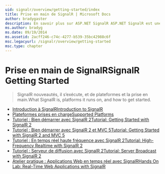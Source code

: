 ```yaml
---
uid: signalr/overview/getting-started/index
title: Prise en main de SignalR | Microsoft Docs
author: bradygaster
description: En savoir plus sur ASP.NET SignalR ASP.NET SignalR est une nouvelle bibliothèque pour les développeurs ASP.NET qui facilite le développement des fonctionnalités web en temps réel. SignalR permet bi...
ms.author: bradyg
ms.date: 09/19/2014
ms.assetid: 2acff246-c74c-4277-b539-35bc42988c6f
msc.legacyurl: /signalr/overview/getting-started
msc.type: chapter
---
```

<a name="signalr-getting-started"></a><span data-ttu-id="b6fe2-104">Prise en main de SignalR</span><span class="sxs-lookup"><span data-stu-id="b6fe2-104">SignalR Getting Started</span></span>
====================
> <span data-ttu-id="b6fe2-105">SignalR nouveautés, il s’exécute, et de plateformes et la prise en main.</span><span class="sxs-lookup"><span data-stu-id="b6fe2-105">What SignalR is, platforms it runs on, and how to get started.</span></span>


- [<span data-ttu-id="b6fe2-106">Introduction à SignalR</span><span class="sxs-lookup"><span data-stu-id="b6fe2-106">Introduction to SignalR</span></span>](introduction-to-signalr.md)
- [<span data-ttu-id="b6fe2-107">Plateformes prises en charge</span><span class="sxs-lookup"><span data-stu-id="b6fe2-107">Supported Platforms</span></span>](supported-platforms.md)
- [<span data-ttu-id="b6fe2-108">Tutoriel : Bien démarrer avec SignalR 2</span><span class="sxs-lookup"><span data-stu-id="b6fe2-108">Tutorial: Getting Started with SignalR 2</span></span>](tutorial-getting-started-with-signalr.md)
- [<span data-ttu-id="b6fe2-109">Tutoriel : Bien démarrer avec SignalR 2 et MVC 5</span><span class="sxs-lookup"><span data-stu-id="b6fe2-109">Tutorial: Getting Started with SignalR 2 and MVC 5</span></span>](tutorial-getting-started-with-signalr-and-mvc.md)
- [<span data-ttu-id="b6fe2-110">Tutoriel : En temps réel haute fréquence avec SignalR 2</span><span class="sxs-lookup"><span data-stu-id="b6fe2-110">Tutorial: High-Frequency Realtime with SignalR 2</span></span>](tutorial-high-frequency-realtime-with-signalr.md)
- [<span data-ttu-id="b6fe2-111">Tutoriel : Serveur de diffusion avec SignalR 2</span><span class="sxs-lookup"><span data-stu-id="b6fe2-111">Tutorial: Server Broadcast with SignalR 2</span></span>](tutorial-server-broadcast-with-signalr.md)
- [<span data-ttu-id="b6fe2-112">Atelier pratique : Applications Web en temps réel avec SignalR</span><span class="sxs-lookup"><span data-stu-id="b6fe2-112">Hands On Lab: Real-Time Web Applications with SignalR</span></span>](real-time-web-applications-with-signalr.md)
